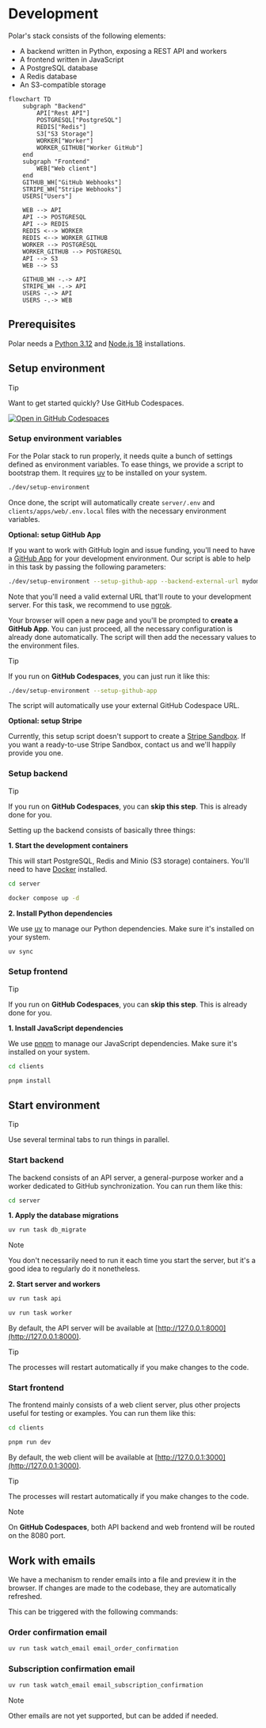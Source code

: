 # Development

Polar's stack consists of the following elements:

* A backend written in Python, exposing a REST API and workers
* A frontend written in JavaScript
* A PostgreSQL database
* A Redis database
* An S3-compatible storage

```mermaid
flowchart TD
    subgraph "Backend"
        API["Rest API"]
        POSTGRESQL["PostgreSQL"]
        REDIS["Redis"]
        S3["S3 Storage"]
        WORKER["Worker"]
        WORKER_GITHUB["Worker GitHub"]
    end
    subgraph "Frontend"
        WEB["Web client"]
    end
    GITHUB_WH["GitHub Webhooks"]
    STRIPE_WH["Stripe Webhooks"]
    USERS["Users"]

    WEB --> API
    API --> POSTGRESQL
    API --> REDIS
    REDIS <--> WORKER
    REDIS <--> WORKER_GITHUB
    WORKER --> POSTGRESQL
    WORKER_GITHUB --> POSTGRESQL
    API --> S3
    WEB --> S3

    GITHUB_WH -.-> API
    STRIPE_WH -.-> API
    USERS -.-> API
    USERS -.-> WEB
```

## Prerequisites

Polar needs a [Python 3.12](https://www.python.org/downloads/) and [Node.js 18](https://nodejs.org/en/download/package-manager) installations.

## Setup environment

> [!TIP]
> Want to get started quickly? Use GitHub Codespaces.
>
> [![Open in GitHub Codespaces](https://github.com/codespaces/badge.svg)](https://codespaces.new/polarsource/polar?machine=standardLinux32gb)

### Setup environment variables

For the Polar stack to run properly, it needs quite a bunch of settings defined as environment variables. To ease things, we provide a script to bootstrap them. It requires [uv](https://docs.astral.sh/uv/getting-started/installation/) to be installed on your system.

```sh
./dev/setup-environment
```
Once done, the script will automatically create `server/.env` and `clients/apps/web/.env.local` files with the necessary environment variables.

**Optional: setup GitHub App**

If you want to work with GitHub login and issue funding, you'll need to have a [GitHub App](https://docs.github.com/en/apps/creating-github-apps/about-creating-github-apps/about-creating-github-apps) for your development environment. Our script is able to help in this task by passing the following parameters:

```sh
./dev/setup-environment --setup-github-app --backend-external-url mydomain.ngrok.dev
```

Note that you'll need a valid external URL that'll route to your development server. For this task, we recommend to use [ngrok](https://ngrok.com/).

Your browser will open a new page and you'll be prompted to **create a GitHub App**. You can just proceed, all the necessary configuration is already done automatically. The script will then add the necessary values to the environment files.

> [!TIP]
> If you run on **GitHub Codespaces**, you can just run it like this:
> ```sh
> ./dev/setup-environment --setup-github-app
> ```
> The script will automatically use your external GitHub Codespace URL.

**Optional: setup Stripe**

Currently, this setup script doesn't support to create a [Stripe Sandbox](https://docs.stripe.com/sandboxes). If you want a ready-to-use Stripe Sandbox, contact us and we'll happily provide you one.

### Setup backend

> [!TIP]
> If you run on **GitHub Codespaces**, you can **skip this step**. This is already done for you.

Setting up the backend consists of basically three things:

**1. Start the development containers**

This will start PostgreSQL, Redis and Minio (S3 storage) containers. You'll need to have [Docker](https://docs.docker.com/get-started/) installed.

```sh
cd server
```

```sh
docker compose up -d
```

**2. Install Python dependencies**

We use [uv](https://docs.astral.sh/uv/) to manage our Python dependencies. Make sure it's installed on your system.

```sh
uv sync
```

### Setup frontend

> [!TIP]
> If you run on **GitHub Codespaces**, you can **skip this step**. This is already done for you.

**1. Install JavaScript dependencies**

We use [pnpm](https://pnpm.io/installation) to manage our JavaScript dependencies. Make sure it's installed on your system.

```sh
cd clients
```

```sh
pnpm install
```

## Start environment

> [!TIP]
> Use several terminal tabs to run things in parallel.

### Start backend

The backend consists of an API server, a general-purpose worker and a worker dedicated to GitHub synchronization. You can run them like this:

```sh
cd server
```

**1. Apply the database migrations**

```sh
uv run task db_migrate
```

> [!NOTE]
> You don't necessarily need to run it each time you start the server, but it's a good idea to regularly do it nonetheless.

**2. Start server and workers**

```sh
uv run task api
```

```sh
uv run task worker
```

By default, the API server will be available at [http://127.0.0.1:8000](http://127.0.0.1:8000).

> [!TIP]
> The processes will restart automatically if you make changes to the code.

### Start frontend

The frontend mainly consists of a web client server, plus other projects useful for testing or examples. You can run them like this:

```sh
cd clients
```

```sh
pnpm run dev
```

By default, the web client will be available at [http://127.0.0.1:3000](http://127.0.0.1:3000).

> [!TIP]
> The processes will restart automatically if you make changes to the code.

> [!NOTE]
> On **GitHub Codespaces**, both API backend and web frontend will be routed on the 8080 port.

## Work with emails

We have a mechanism to render emails into a file and preview it in the browser. If changes are made to the codebase, they are automatically refreshed.

This can be triggered with the following commands:

### Order confirmation email

```bash
uv run task watch_email email_order_confirmation
```

### Subscription confirmation email

```bash
uv run task watch_email email_subscription_confirmation
```

> [!NOTE]
> Other emails are not yet supported, but can be added if needed.
